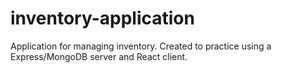 # inventory-application
Application for managing inventory. Created to practice using a Express/MongoDB server and React client. 
